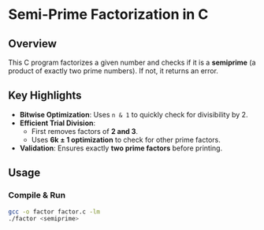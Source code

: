 # Semi-Prime Factorization in C  

## **Overview**  
This C program factorizes a given number and checks if it is a **semiprime** (a product of exactly two prime numbers). If not, it returns an error.  

## **Key Highlights**  
- **Bitwise Optimization**: Uses `n & 1` to quickly check for divisibility by 2.  
- **Efficient Trial Division**:  
  - First removes factors of **2 and 3**.  
  - Uses **6k ± 1 optimization** to check for other prime factors.  
- **Validation**: Ensures exactly **two prime factors** before printing.  

## **Usage**  
### **Compile & Run**  
```sh
gcc -o factor factor.c -lm  
./factor <semiprime> 

